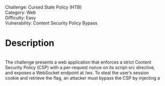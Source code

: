 Challenge: Cursed State Policy (HTB) <br>
Category: Web <br>
Difficulty: Easy <br>
Vulnerability: Content Security Policy Bypass 

<h1>Description</h1> <br> 
The challenge presents a web application that enforces a strict Content Security Policy (CSP)
with a per-request nonce on its script-src directive, and exposes a WebSocket endpoint at /ws. To steal the user’s
session cookie and retrieve the flag, an attacker must bypass the CSP by injecting a
<script> tag carrying the valid nonce via the WebSocket channel.

<ul>
    <li>Launches a WebSocket client connection to <code>ws://&lt;target&gt;/ws</code> using <code>wscat</code>,
        capturing its stdin/stdout.</li>
    <li>Sends an HTTP GET to <code>http://&lt;target&gt;/</code> to fetch response headers.</li>
    <li>Uses a regex on the <code>Content-Security-Policy</code> header to extract the nonce value in the form
        <code>nonce-<em>[0–9a-f]+</em></code>.</li>
    <li>Builds a JSON message of the form
        <code>{"type":"trigger_xss","payload":"&lt;script nonce=\"{nonce}\"&gt;fetch('/callback',{method:'POST',headers:{'Content-Type':'application/json'},body:JSON.stringify({cookies:document.cookie})});&lt;/script&gt;"}</code>.
    </li>
    <li>Writes this JSON payload into the WebSocket stdin, triggering the server to reflect and execute the injected
        script in a browser context under the correct nonce.</li>
    <li>Listens on the WebSocket stdout for any output matching the HTB flag format <code>HTB\{[^}]+\}</code>, then
        prints the flag and exits.</li>
</ul>
